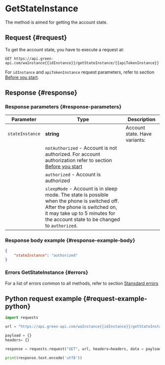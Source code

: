 # GetStateInstance

The method is aimed for getting the account state.

## Request {#request}

To get the account state, you have to execute a request at:
```
GET https://api.green-api.com/waInstance{{idInstance}}/getStateInstance/{{apiTokenInstance}}
```

For `idInstance` and `apiTokenInstance` request parameters, refer to section [Before you start](../../before-start.md#parameters).

## Response {#response}

### Response parameters {#response-parameters}

Parameter | Type |  Description
----- | ----- | ----- 
`stateInstance` | **string** | Account state. Have variants:
| | `notAuthorized` - Account is not authorized. For account authorization refer to section [Before you start](../../before-start.md#qr)
| | `authorized` - Account is authorized
| | `sleepMode` - Account is in sleep mode. The state is possible when the phone is switched off. After the phone is switched on, it may take up to 5 minutes for the account state to be changed to `authorized`.

### Response body example {#response-example-body}

```json
{
    "stateInstance": "authorized"
}
```

### Errors GetStateInstance {#errors}

For a list of errors common to all methods, refer to section [Stansdard errors](../common-errors.md)

## Python request example {#request-example-python}

```python
import requests

url = "https://api.green-api.com/waInstance{{idInstance}}/getStateInstance/{{apiTokenInstance}}"

payload = {}
headers= {}

response = requests.request("GET", url, headers=headers, data = payload)

print(response.text.encode('utf8'))
```
